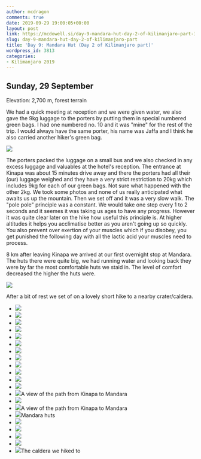 ```yaml
---
author: mcdragon
comments: true
date: 2019-09-29 19:00:05+00:00
layout: post
link: https://mcdowell.si/day-9-mandara-hut-day-2-of-kilimanjaro-part-3813.html
slug: day-9-mandara-hut-day-2-of-kilimanjaro-part
title: 'Day 9: Mandara Hut (Day 2 of Kilimanjaro part)'
wordpress_id: 3813
categories:
- Kilimanjaro 2019
---
```





## Sunday, 29 September







Elevation: 2,700 m, forest terrain







We had a quick meeting at reception and we were given water, we also gave the 9kg luggage to the porters by putting them in special numbered green bags. I had one numbered no. 10 and it was "mine" for the rest of the trip. I would always have the same porter, his name was Jaffa and I think he also carried another hiker's green bag.





[![](https://dwlcvfkt1l4wn.cloudfront.net/2019/10/2019-09-29-10.29.46.resized.jpg)](https://mcdowell.si/?attachment_id=4506)





The porters packed the luggage on a small bus and we also checked in any excess luggage and valuables at the hotel's reception. The entrance at Kinapa was about 15 minutes drive away and there the porters had all their (our) luggage weighed and they have a very strict restriction to 20kg which includes 9kg for each of our green bags. Not sure what happened with the other 2kg. We took some photos and none of us really anticipated what awaits us up the mountain. Then we set off and it was a very slow walk. The "pole pole" principle was a constant. We would take one step every 1 to 2 seconds and it seemes it was taking us ages to have any progress. However it was quite clear later on the hike how useful this principle is. At higher altitudes it helps you acclimatise better as you aren't going up so quickly. You also prevent over exertion of your muscles which if you disobey, you get punished the following day with all the lactic acid your muscles need to process. 







8 km after leaving Kinapa we arrived at our first overnight stop at Mandara. The huts there were quite big, we had running water and looking back they were by far the most comfortable huts we staid in. The level of comfort decreased the higher the huts were. 





[![](https://dwlcvfkt1l4wn.cloudfront.net/2019/10/2019-09-29-15.42.23.resized.jpg)](https://mcdowell.si/?attachment_id=4505)





After a bit of rest we set of on a lovely short hike to a nearby crater/caldera. 







  * [![](https://dwlcvfkt1l4wn.cloudfront.net/2019/10/2019-09-29-09.19.11.resized.jpg)](https://mcdowell.si/?attachment_id=4507)
  * [![](https://dwlcvfkt1l4wn.cloudfront.net/2019/10/2019-09-29-09.19.17.resized.jpg)](https://mcdowell.si/?attachment_id=4508)
  * [![](https://dwlcvfkt1l4wn.cloudfront.net/2019/10/2019-09-29-09.42.51.resized.jpg)](https://mcdowell.si/?attachment_id=4509)
  * [![](https://dwlcvfkt1l4wn.cloudfront.net/2019/10/2019-09-29-10.29.46.resized-1.jpg)](https://mcdowell.si/?attachment_id=4510)
  * [![](https://dwlcvfkt1l4wn.cloudfront.net/2019/10/2019-09-29-10.32.04.resized.jpg)](https://mcdowell.si/?attachment_id=4511)
  * [![](https://dwlcvfkt1l4wn.cloudfront.net/2019/10/2019-09-29-10.33.50-1.resized.jpg)](https://mcdowell.si/?attachment_id=4512)
  * [![](https://dwlcvfkt1l4wn.cloudfront.net/2019/10/2019-09-29-10.34.05.resized.jpg)](https://mcdowell.si/?attachment_id=4513)
  * [![](https://dwlcvfkt1l4wn.cloudfront.net/2019/10/2019-09-29-10.58.52.resized.jpg)](https://mcdowell.si/?attachment_id=4514)
  * [![](https://dwlcvfkt1l4wn.cloudfront.net/2019/10/2019-09-29-11.01.05.resized.jpg)](https://mcdowell.si/?attachment_id=4515)
  * [![](https://dwlcvfkt1l4wn.cloudfront.net/2019/10/2019-09-29-11.11.22.resized.jpg)](https://mcdowell.si/?attachment_id=4516)
  * [![](https://dwlcvfkt1l4wn.cloudfront.net/2019/10/2019-09-29-11.11.40.resized.jpg)](https://mcdowell.si/?attachment_id=4517)
  * [![](https://dwlcvfkt1l4wn.cloudfront.net/2019/10/2019-09-29-14.07.38.resized.jpg)](https://mcdowell.si/?attachment_id=4518)
  * [![](https://dwlcvfkt1l4wn.cloudfront.net/2019/10/2019-09-29-14.07.53.resized.jpg)](https://mcdowell.si/?attachment_id=4519)A view of the path from Kinapa to Mandara
  * [![](https://dwlcvfkt1l4wn.cloudfront.net/2019/10/2019-09-29-14.08.59.resized.jpg)](https://mcdowell.si/?attachment_id=4520)
  * [![](https://dwlcvfkt1l4wn.cloudfront.net/2019/10/2019-09-29-15.09.36.resized.jpg)](https://mcdowell.si/?attachment_id=4521)A view of the path from Kinapa to Mandara
  * [![](https://dwlcvfkt1l4wn.cloudfront.net/2019/10/2019-09-29-15.36.04.resized.jpg)](https://mcdowell.si/?attachment_id=4522)Mandara huts
  * [![](https://dwlcvfkt1l4wn.cloudfront.net/2019/10/2019-09-29-15.42.23.resized-1.jpg)](https://mcdowell.si/?attachment_id=4523)
  * [![](https://dwlcvfkt1l4wn.cloudfront.net/2019/10/2019-09-29-15.46.05.resized.jpg)](https://mcdowell.si/?attachment_id=4524)
  * [![](https://dwlcvfkt1l4wn.cloudfront.net/2019/10/2019-09-29-16.21.48.resized.jpg)](https://mcdowell.si/?attachment_id=4525)
  * [![](https://dwlcvfkt1l4wn.cloudfront.net/2019/10/2019-09-29-16.23.48.resized.jpg)](https://mcdowell.si/?attachment_id=4526)
  * [![](https://dwlcvfkt1l4wn.cloudfront.net/2019/10/2019-09-29-16.30.51.resized.jpg)](https://mcdowell.si/?attachment_id=4527)The caldera we hiked to








